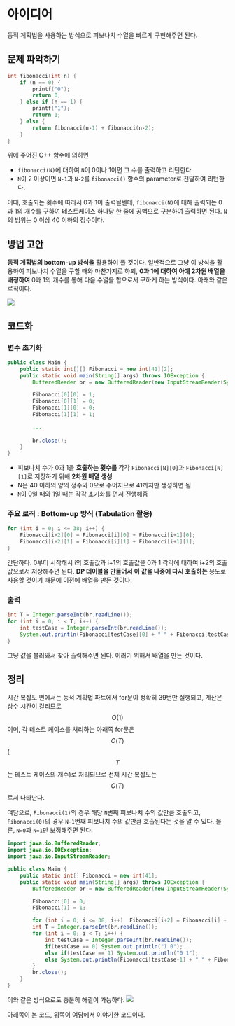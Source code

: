 # 아이디어
동적 계획법을 사용하는 방식으로 피보나치 수열을 빠르게 구현해주면 된다.

## 문제 파악하기
```C++
int fibonacci(int n) {
    if (n == 0) {
        printf("0");
        return 0;
    } else if (n == 1) {
        printf("1");
        return 1;
    } else {
        return fibonacci(n‐1) + fibonacci(n‐2);
    }
}
```
위에 주어진 C++ 함수에 의하면
- `fibonacci(N)`에 대하여 `N`이 0이나 1이면 그 수를 출력하고 리턴한다.
- `N`이 2 이상이면 `N-1`과 `N-2`를 `fibonacci()` 함수의 parameter로 전달하여 리턴한다.

이때, 호출되는 횟수에 따라서 0과 1이 출력될텐데, `fibonacci(N)`에 대해 출력되는 0과 1의 개수를 구하여 테스트케이스 하나당 한 줄에 공백으로 구분하여 출력하면 된다. `N`의 범위는 0 이상 40 이하의 정수이다.

## 방법 고안
**동적 계획법의 bottom-up 방식을** 활용하여 풀 것이다. 일반적으로 그냥 이 방식을 활용하여 피보나치 수열을 구할 때와 마찬가지로 하되, **0과 1에 대하여 아예 2차원 배열을 배정하여** 0과 1의 개수를 통해 다음 수열을 합으로서 구하게 하는 방식이다. 아래와 같은 로직이다.

![](https://velog.velcdn.com/images/aoi-aoba/post/18317d99-49ae-42fd-84a0-c28fe5a31c9c/image.png)



## 코드화
### 변수 초기화
```JAVA
public class Main {
    public static int[][] Fibonacci = new int[41][2];
    public static void main(String[] args) throws IOException {
        BufferedReader br = new BufferedReader(new InputStreamReader(System.in));

        Fibonacci[0][0] = 1;
        Fibonacci[0][1] = 0;
        Fibonacci[1][0] = 0;
        Fibonacci[1][1] = 1;
        
        ...
        
        br.close();
    }
}
```
- 피보나치 수가 0과 1을 **호출하는 횟수를** 각각 `Fibonacci[N][0]`과 `Fibonacci[N][1]`로 저장하기 위해 **2차원 배열 생성**
- N은 40 이하의 양의 정수와 0으로 주어지므로 41까지만 생성하면 됨
- `N`이 0일 때와 1일 때는 각각 초기화를 먼저 진행해줌

### 주요 로직 : Bottom-up 방식 (Tabulation 활용)
```JAVA
for (int i = 0; i <= 38; i++) {
	Fibonacci[i+2][0] = Fibonacci[i][0] + Fibonacci[i+1][0];
	Fibonacci[i+2][1] = Fibonacci[i][1] + Fibonacci[i+1][1];
}
```
간단하다. 0부터 시작해서 i의 호출값과 i+1의 호출값을 0과 1 각각에 대하여 i+2의 호출값으로서 저장해주면 된다. **DP 테이블을 만들어서 이 값을 나중에 다시 호출하는** 용도로 사용할 것이기 때문에 이전에 배열을 만든 것이다.
                   

### 출력
```JAVA
int T = Integer.parseInt(br.readLine());
for (int i = 0; i < T; i++) {
	int testCase = Integer.parseInt(br.readLine());
 	System.out.println(Fibonacci[testCase][0] + " " + Fibonacci[testCase][1]);
}
```
그냥 값을 불러와서 찾아 출력해주면 된다. 이러기 위해서 배열을 만든 것이다.
    
## 정리
시간 복잡도 면에서는 동적 계획법 파트에서 for문이 정확히 39번만 실행되고, 계산은 상수 시간이 걸리므로 $$O(1)$$이며, 각 테스트 케이스를 처리하는 아래쪽 for문은 $$O(T)$$ ($$T$$는 테스트 케이스의 개수)로 처리되므로 전체 시간 복잡도는 $$O(T)$$로서 나타난다.


여담으로, `Fibonacci(1)`의 경우 해당 `N`번째 피보나치 수의 값만큼 호출되고, `Fibonacci(0)`의 경우 `N-1`번째 피보나치 수의 값만큼 호출된다는 것을 알 수 있다. 물론, `N=0`과 `N=1`만 보정해주면 된다.


```JAVA
import java.io.BufferedReader;
import java.io.IOException;
import java.io.InputStreamReader;

public class Main {
    public static int[] Fibonacci = new int[41];
    public static void main(String[] args) throws IOException {
        BufferedReader br = new BufferedReader(new InputStreamReader(System.in));

        Fibonacci[0] = 0;
        Fibonacci[1] = 1;

        for (int i = 0; i <= 38; i++)  Fibonacci[i+2] = Fibonacci[i] + Fibonacci[i+1];
        int T = Integer.parseInt(br.readLine());
        for (int i = 0; i < T; i++) {
            int testCase = Integer.parseInt(br.readLine());
            if(testCase == 0) System.out.println("1 0");
            else if(testCase == 1) System.out.println("0 1");
            else System.out.println(Fibonacci[testCase-1] + " " + Fibonacci[testCase]);
        }
        br.close();
    }
}
```
이와 같은 방식으로도 충분히 해결이 가능하다.
![](https://velog.velcdn.com/images/aoi-aoba/post/393f1f21-d0ca-4588-b46c-8c6bd7e150c9/image.png)

아래쪽이 본 코드, 위쪽이 여담에서 이야기한 코드이다.
